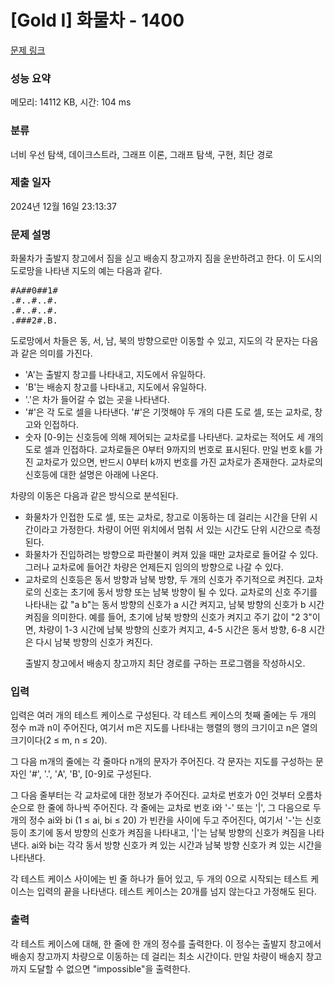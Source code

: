 # [Gold I] 화물차 - 1400 

[문제 링크](https://www.acmicpc.net/problem/1400) 

### 성능 요약

메모리: 14112 KB, 시간: 104 ms

### 분류

너비 우선 탐색, 데이크스트라, 그래프 이론, 그래프 탐색, 구현, 최단 경로

### 제출 일자

2024년 12월 16일 23:13:37

### 문제 설명

<p>화물차가 출발지 창고에서 짐을 싣고 배송지 창고까지 짐을 운반하려고 한다. 이 도시의 도로망을 나타낸 지도의 예는 다음과 같다.</p>

<pre>#A##0##1#
.#..#..#.
.#..#..#.
.###2#.B.</pre>

<p>도로망에서 차들은 동, 서, 남, 북의 방향으로만 이동할 수 있고, 지도의 각 문자는 다음과 같은 의미를 가진다.</p>
<ul>
<li>'A'는 출발지 창고를 나타내고, 지도에서 유일하다.</li>
<li>'B'는 배송지 창고를 나타내고, 지도에서 유일하다.</li>
<li>'.'은 차가 들어갈 수 없는 곳을 나타낸다.</li>
<li>'#'은 각 도로 셀을 나타낸다. '#'은 기껏해야 두 개의 다른 도로 셀, 또는 교차로, 창고와 인접하다.</li>
<li>숫자 [0-9]는 신호등에 의해 제어되는 교차로를 나타낸다. 교차로는 적어도 세 개의 도로 셀과 인접하다. 교차로들은 0부터 9까지의 번호로 표시된다. 만일 번호 k를 가진 교차로가 있으면, 반드시 0부터 k까지 번호를 가진 교차로가 존재한다. 교차로의 신호등에 대한 설명은 아래에 나온다.</li>
</ul>
<p>차량의 이동은 다음과 같은 방식으로 분석된다.</p>
<ul>
<li>화물차가 인접한 도로 셀, 또는 교차로, 창고로 이동하는 데 걸리는 시간을 단위 시간이라고 가정한다. 차량이 어떤 위치에서 멈춰 서 있는 시간도 단위 시간으로 측정된다.</li>

<li>화물차가 진입하려는 방향으로 파란불이 켜져 있을 때만 교차로로 들어갈 수 있다. 그러나 교차로에 들어간 차량은 언제든지 임의의 방향으로 나갈 수 있다.</li>
<li>교차로의 신호등은 동서 방향과 남북 방향, 두 개의 신호가 주기적으로 켜진다. 교차로의 신호는 초기에 동서 방향 또는 남북 방향이 될 수 있다. 교차로의 신호 주기를 나타내는 값 "a b"는 동서 방향의 신호가 a 시간 켜지고, 남북 방향의 신호가 b 시간 켜짐을 의미한다. 예를 들어, 초기에 남북 방향의 신호가 켜지고 주기 값이 "2 3"이면, 차량이 1-3 시간에 남북 방향의 신호가 켜지고, 4-5 시간은 동서 방향, 6-8 시간은 다시 남북 방향의 신호가 켜진다.</li>

<p>출발지 창고에서 배송지 창고까지 최단 경로를 구하는 프로그램을 작성하시오.</p>
				</ul>

### 입력 

 <p>입력은 여러 개의 테스트 케이스로 구성된다. 각 테스트 케이스의 첫째 줄에는 두 개의 정수 m과 n이 주어진다, 여기서 m은 지도를 나타내는 행렬의 행의 크기이고 n은 열의 크기이다(2 ≤ m, n ≤ 20).</p>

<p>그 다음 m개의 줄에는 각 줄마다 n개의 문자가 주어진다. 각 문자는 지도를 구성하는 문자인 '#', '.', 'A', 'B', [0-9]로 구성된다.</p>

<p>그 다음 줄부터는 각 교차로에 대한 정보가 주어진다. 교차로 번호가 0인 것부터 오름차순으로 한 줄에 하나씩 주어진다. 각 줄에는 교차로 번호 i와 '-' 또는 '|', 그 다음으로 두 개의 정수 ai와 bi (1 ≤ ai, bi ≤ 20) 가 빈칸을 사이에 두고 주어진다, 여기서 '-'는 신호등이 초기에 동서 방향의 신호가 켜짐을 나타내고, '|'는 남북 방향의 신호가 켜짐을 나타낸다. ai와 bi는 각각 동서 방향 신호가 켜 있는 시간과 남북 방향 신호가 켜 있는 시간을 나타낸다.</p>

<p>각 테스트 케이스 사이에는 빈 줄 하나가 들어 있고, 두 개의 0으로 시작되는 테스트 케이스는 입력의 끝을 나타낸다. 테스트 케이스는 20개를 넘지 않는다고 가정해도 된다.<br>
 </p>

### 출력 

 <p>각 테스트 케이스에 대해, 한 줄에 한 개의 정수를 출력한다. 이 정수는 출발지 창고에서 배송지 창고까지 차량으로 이동하는 데 걸리는 최소 시간이다. 만일 차량이 배송지 창고까지 도달할 수 없으면 "impossible"을 출력한다.<br>
 </p>

